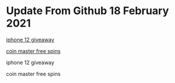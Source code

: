 # Update From Github 18 February 2021

[iphone 12 giveaway](https://apple.breezyclothingco.com)

[coin master free spins](https://1coinmasterofficial.blogspot.com)
      
iphone 12 giveaway

coin master free spins
